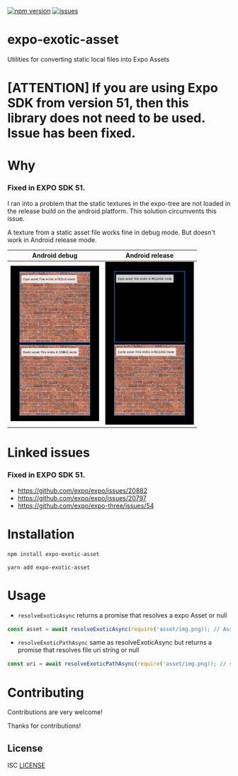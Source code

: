 [![npm version](https://img.shields.io/npm/v/expo-exotic-asset.svg?style=flat)](https://www.npmjs.com/package/expo-exotic-asset)
[![issues](https://img.shields.io/github/issues/nikitadudin/expo-exotic-asset.svg?style=flat)](https://github.com/nikitadudin/expo-exotic-asset/issues)

# expo-exotic-asset

Utilities for converting static local files into Expo Assets

# [ATTENTION] If you are using Expo SDK from version 51, then this library does not need to be used. Issue has been fixed.

# Why

### Fixed in EXPO SDK 51.
I ran into a problem that the static textures in the expo-tree are not loaded in the release build on the android platform. This solution circumvents this issue.

A texture from a static asset file works fine in debug mode. But doesn't work in Android release mode.

|Android debug | Android release |
| ------ | ------ |
| <img src="https://raw.githubusercontent.com/NikitaDudin/expo-exotic-asset/main/example/assets/debug.jpg" width='200'> |  <img src="https://raw.githubusercontent.com/NikitaDudin/expo-exotic-asset/main/example/assets/release.jpg" width='200'> |


# Linked issues

### Fixed in EXPO SDK 51.
- https://github.com/expo/expo/issues/20882
- https://github.com/expo/expo/issues/20797
- https://github.com/expo/expo-three/issues/54


# Installation

```
npm install expo-exotic-asset
```

```
yarn add expo-exotic-asset
```

# Usage

* `resolveExoticAsync` returns a promise that resolves a expo Asset or null

```ts
const asset = await resolveExoticAsync(require('asset/img.png)); // Asset or null
```

* `resolveExoticPathAsync` same as resolveExoticAsync but returns a promise that resolves file uri string or null

```ts
const uri = await resolveExoticPathAsync(require('asset/img.png)); // string or null
```

# Contributing

Contributions are very welcome!

Thanks for contributions!

## License

ISC [LICENSE](LICENSE)
